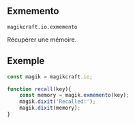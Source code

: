 
## Exmemento

`magikcraft.io.exmemento`

Récupérer une mémoire.

## Exemple

```javascript
const magik = magikcraft.io;

function recall(key){
    const memory = magik.exmemento(key);
    magik.dixit('Recalled:');
    magik.dixit(memory);
}
```